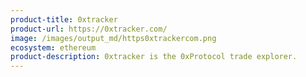 ```yaml
---
product-title: 0xtracker
product-url: https://0xtracker.com/
image: /images/output_md/https0xtrackercom.png
ecosystem: ethereum
product-description: 0xtracker is the 0xProtocol trade explorer.
---
```


